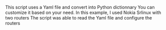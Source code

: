This script uses a Yaml file and convert into Python dictionnary 
You can customize it based on your need.
In this example, I used Nokia Srlinux with two routers
The script was able to read the Yaml file and configure the routers

